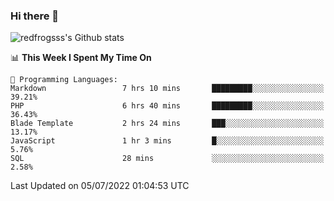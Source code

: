 ### Hi there 👋

<img src="https://github-readme-stats.vercel.app/api?username=redfrogsss&show_icons=true" alt="redfrogsss's Github stats"></img>

<!--START_SECTION:waka-->
📊 **This Week I Spent My Time On** 

```text
💬 Programming Languages: 
Markdown                 7 hrs 10 mins       █████████░░░░░░░░░░░░░░░░   39.21% 
PHP                      6 hrs 40 mins       █████████░░░░░░░░░░░░░░░░   36.43% 
Blade Template           2 hrs 24 mins       ███░░░░░░░░░░░░░░░░░░░░░░   13.17% 
JavaScript               1 hr 3 mins         █░░░░░░░░░░░░░░░░░░░░░░░░   5.76% 
SQL                      28 mins             ░░░░░░░░░░░░░░░░░░░░░░░░░   2.58%

```


 Last Updated on 05/07/2022 01:04:53 UTC
<!--END_SECTION:waka-->